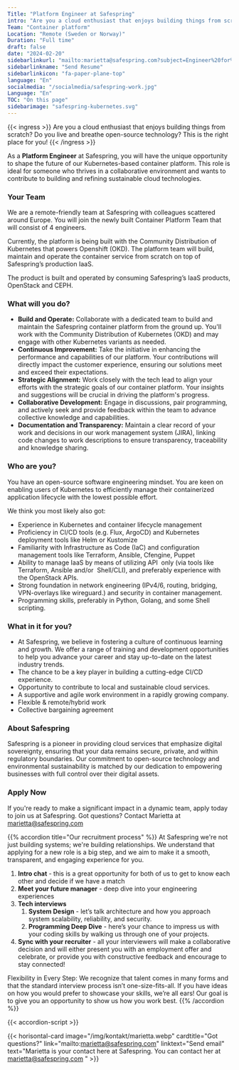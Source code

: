 ```yaml
---
Title: "Platform Engineer at Safespring"
intro: "Are you a cloud enthusiast that enjoys building things from scratch? Do you live and breathe open-source technology? This is the right place for you!"
Team: "Container platform"
Location: "Remote (Sweden or Norway)"
Duration: "Full time"
draft: false
date: "2024-02-20"
sidebarlinkurl: "mailto:marietta@safespring.com?subject=Engineer%20for%20Safespring%27s%20Container%20Platform%20Team&body=Please%20attach%20your%20CV%20and%20any%20cover%20letter,%20or%20write%20about%20your%20experience%20in%20this%20email."
sidebarlinkname: "Send Resume"
sidebarlinkicon: "fa-paper-plane-top"
language: "En"
socialmedia: "/socialmedia/safespring-work.jpg"
Language: "En"
TOC: "On this page"
sidebarimage: "safespring-kubernetes.svg"
---
```


{{< ingress >}}
Are you a cloud enthusiast that enjoys building things from scratch? Do you live and breathe open-source technology? This is the right place for you!
{{< /ingress >}}

As a **Platform Engineer** at Safespring, you will have the unique opportunity to shape the future of our Kubernetes-based container platform. This role is ideal for someone who thrives in a collaborative environment and wants to contribute to building and refining sustainable cloud technologies.  

### Your Team
We are a remote-friendly team at Safespring with colleagues scattered around Europe. You will join the newly built Container Platform Team that will consist of 4 engineers. 

Currently, the platform is being built with the Community Distribution of Kubernetes that powers Openshift (OKD). The platform team will build, maintain and operate the container service from scratch on top of Safespring’s production IaaS.

The product is built and operated by consuming Safespring’s IaaS products, OpenStack and CEPH. 

### What will you do?

- **Build and Operate:** Collaborate with a dedicated team to build and maintain the Safespring container platform from the ground up. You'll work with the Community Distribution of Kubernetes (OKD) and may engage with other Kubernetes variants as needed.
- **Continuous Improvement:** Take the initiative in enhancing the performance and capabilities of our platform. Your contributions will directly impact the customer experience, ensuring our solutions meet and exceed their expectations. 
- **Strategic Alignment:** Work closely with the tech lead to align your efforts with the strategic goals of our container platform. Your insights and suggestions will be crucial in driving the platform's progress. 
- **Collaborative Development:** Engage in discussions, pair programming, and actively seek and provide feedback within the team to advance collective knowledge and capabilities.
- **Documentation and Transparency:** Maintain a clear record of your work and decisions in our work management system (JIRA), linking code changes to work descriptions to ensure transparency, traceability and knowledge sharing.

### Who are you?

You have an open-source software engineering mindset. You are keen on enabling users of Kubernetes to efficiently manage their containerized application lifecycle with the lowest possible effort. 

We think you most likely also got:

- Experience in Kubernetes and container lifecycle management
- Proficiency in CI/CD tools (e.g. Flux, ArgoCD) and Kubernetes deployment tools like Helm or Kustomize 
- Familiarity with Infrastructure as Code (IaC) and configuration management tools like Terraform, Ansible, Cfengine, Puppet
- Ability to manage IaaS by means of utilizing API  only (via tools like Terraform, Ansible and/or  Shell/CLI), and preferably experience with the OpenStack APIs.
- Strong foundation in network engineering (IPv4/6, routing, bridging, VPN-overlays like wireguard.) and security in container management.
- Programming skills, preferably in Python, Golang, and some Shell scripting.


### What in it for you? 

- At Safespring, we believe in fostering a culture of continuous learning and growth. We offer a range of training and development opportunities to help you advance your career and stay up-to-date on the latest industry trends.
- The chance to be a key player in building a cutting-edge CI/CD experience.
- Opportunity to contribute to local and sustainable cloud services.
- A supportive and agile work environment in a rapidly growing company.
- Flexible & remote/hybrid work
- Collective bargaining agreement 

### About Safespring

Safespring is a pioneer in providing cloud services that emphasize digital sovereignty, ensuring that your data remains secure, private, and within regulatory boundaries. Our commitment to open-source technology and environmental sustainability is matched by our dedication to empowering businesses with full control over their digital assets. 

### Apply Now
If you're ready to make a significant impact in a dynamic team, apply today to join us at Safespring. Got questions? Contact Marietta at marietta@safespring.com 

{{% accordion title="Our recruitment process" %}}
At Safespring we're not just building systems; we're building relationships. 
We understand that applying for a new role is a big step, and we aim to make it a smooth, transparent, and engaging experience for you.

1.	**Intro chat** - this is a great opportunity for both of us to get to know each other and decide if we have a match
2.	**Meet your future manager** - deep dive into your engineering experiences 
3.	**Tech interviews**
	1. **System Design** - let’s talk architecture and how you approach system scalability, reliability, and security.
	2. **Programming Deep Dive** - here’s your chance to impress us with your coding skills by walking us through one of your projects. 
4.  **Sync with your recruiter** - all your interviewers will make a collaborative decision and will either present you with an employment offer and celebrate, or provide you with constructive feedback and encourage to stay connected! 

Flexibility in Every Step: We recognize that talent comes in many forms and that the standard interview process isn’t one-size-fits-all. If you have ideas on how you would prefer to showcase your skills, we’re all ears! Our goal is to give you an opportunity to show us how you work best.
{{% /accordion %}}

{{< accordion-script >}}

{{< horisontal-card image="/img/kontakt/marietta.webp" cardtitle="Got questions?" link="mailto:marietta@safespring.com" linktext="Send email" text="Marietta is your contact here at Safespring. You can contact her at marietta@safespring.com " >}}
